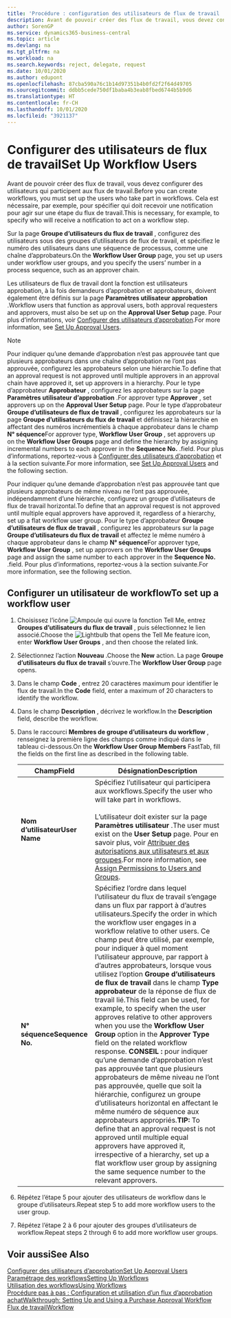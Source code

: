 ```yaml
---
title: 'Procédure : configuration des utilisateurs de flux de travail | Microsoft Docs'
description: Avant de pouvoir créer des flux de travail, vous devez configurer des utilisateurs qui participent aux flux de travail. Cela est nécessaire, par exemple, pour spécifier qui doit recevoir une notification pour agir sur une étape du flux de travail.
author: SorenGP
ms.service: dynamics365-business-central
ms.topic: article
ms.devlang: na
ms.tgt_pltfrm: na
ms.workload: na
ms.search.keywords: reject, delegate, request
ms.date: 10/01/2020
ms.author: edupont
ms.openlocfilehash: 87cba590a76c1b14d97351b4b0fd2f2f64d49705
ms.sourcegitcommit: ddbb5cede750df1baba4b3eab8fbed6744b5b9d6
ms.translationtype: HT
ms.contentlocale: fr-CH
ms.lasthandoff: 10/01/2020
ms.locfileid: "3921137"
---
```

# <a name="set-up-workflow-users"></a><span data-ttu-id="6a077-104">Configurer des utilisateurs de flux de travail</span><span class="sxs-lookup"><span data-stu-id="6a077-104">Set Up Workflow Users</span></span>

<span data-ttu-id="6a077-105">Avant de pouvoir créer des flux de travail, vous devez configurer des utilisateurs qui participent aux flux de travail.</span><span class="sxs-lookup"><span data-stu-id="6a077-105">Before you can create workflows, you must set up the users who take part in workflows.</span></span> <span data-ttu-id="6a077-106">Cela est nécessaire, par exemple, pour spécifier qui doit recevoir une notification pour agir sur une étape du flux de travail.</span><span class="sxs-lookup"><span data-stu-id="6a077-106">This is necessary, for example, to specify who will receive a notification to act on a workflow step.</span></span>  

<span data-ttu-id="6a077-107">Sur la page **Groupe d’utilisateurs du flux de travail** , configurez des utilisateurs sous des groupes d’utilisateurs de flux de travail, et spécifiez le numéro des utilisateurs dans une séquence de processus, comme une chaîne d’approbateurs.</span><span class="sxs-lookup"><span data-stu-id="6a077-107">On the **Workflow User Group** page, you set up users under workflow user groups, and you specify the users’ number in a process sequence, such as an approver chain.</span></span>  

<span data-ttu-id="6a077-108">Les utilisateurs de flux de travail dont la fonction est utilisateurs approbation, à la fois demandeurs d’approbation et approbateurs, doivent également être définis sur la page **Paramètres utilisateur approbation** .</span><span class="sxs-lookup"><span data-stu-id="6a077-108">Workflow users that function as approval users, both approval requesters and approvers, must also be set up on the **Approval User Setup** page.</span></span> <span data-ttu-id="6a077-109">Pour plus d’informations, voir [Configurer des utilisateurs d’approbation](across-how-to-set-up-approval-users.md).</span><span class="sxs-lookup"><span data-stu-id="6a077-109">For more information, see [Set Up Approval Users](across-how-to-set-up-approval-users.md).</span></span>  

> [!NOTE]  
> <span data-ttu-id="6a077-110">Pour indiquer qu’une demande d’approbation n’est pas approuvée tant que plusieurs approbateurs dans une chaîne d’approbation ne l’ont pas approuvée, configurez les approbateurs selon une hiérarchie.</span><span class="sxs-lookup"><span data-stu-id="6a077-110">To define that an approval request is not approved until multiple approvers in an approval chain have approved it, set up approvers in a hierarchy.</span></span> <span data-ttu-id="6a077-111">Pour le type d’approbateur **Approbateur** , configurez les approbateurs sur la page **Paramètres utilisateur d’approbation** .</span><span class="sxs-lookup"><span data-stu-id="6a077-111">For approver type **Approver** , set approvers up on the **Approval User Setup** page.</span></span> <span data-ttu-id="6a077-112">Pour le type d’approbateur **Groupe d’utilisateurs de flux de travail** , configurez les approbateurs sur la page **Groupe d’utilisateurs du flux de travail** et définissez la hiérarchie en affectant des numéros incrémentiels à chaque approbateur dans le champ **N° séquence**</span><span class="sxs-lookup"><span data-stu-id="6a077-112">For approver type, **Workflow User Group** , set approvers up on the **Workflow User Groups** page and define the hierarchy by assigning incremental numbers to each approver in the **Sequence No.**</span></span> <span data-ttu-id="6a077-113">.</span><span class="sxs-lookup"><span data-stu-id="6a077-113">field.</span></span> <span data-ttu-id="6a077-114">Pour plus d’informations, reportez-vous à [Configurer des utilisateurs d’approbation](across-how-to-set-up-approval-users.md) et à la section suivante.</span><span class="sxs-lookup"><span data-stu-id="6a077-114">For more information, see [Set Up Approval Users](across-how-to-set-up-approval-users.md) and the following section.</span></span>  
>
> <span data-ttu-id="6a077-115">Pour indiquer qu’une demande d’approbation n’est pas approuvée tant que plusieurs approbateurs de même niveau ne l’ont pas approuvée, indépendamment d’une hiérarchie, configurez un groupe d’utilisateurs de flux de travail horizontal.</span><span class="sxs-lookup"><span data-stu-id="6a077-115">To define that an approval request is not approved until multiple equal approvers have approved it, regardless of a hierarchy, set up a flat workflow user group.</span></span> <span data-ttu-id="6a077-116">Pour le type d’approbateur **Groupe d’utilisateurs de flux de travail** , configurez les approbateurs sur la page **Groupe d’utilisateurs du flux de travail** et affectez le même numéro à chaque approbateur dans le champ **N° séquence**</span><span class="sxs-lookup"><span data-stu-id="6a077-116">For approver type, **Workflow User Group** , set up approvers on the **Workflow User Groups** page and assign the same number to each approver in the **Sequence No.**</span></span> <span data-ttu-id="6a077-117">.</span><span class="sxs-lookup"><span data-stu-id="6a077-117">field.</span></span> <span data-ttu-id="6a077-118">Pour plus d’informations, reportez-vous à la section suivante.</span><span class="sxs-lookup"><span data-stu-id="6a077-118">For more information, see the following section.</span></span>  

## <a name="to-set-up-a-workflow-user"></a><span data-ttu-id="6a077-119">Configurer un utilisateur de workflow</span><span class="sxs-lookup"><span data-stu-id="6a077-119">To set up a workflow user</span></span>

1. <span data-ttu-id="6a077-120">Choisissez l’icône ![Ampoule qui ouvre la fonction Tell Me](media/ui-search/search_small.png "Dites-moi ce que vous voulez faire"), entrez **Groupes d’utilisateurs du flux de travail** , puis sélectionnez le lien associé.</span><span class="sxs-lookup"><span data-stu-id="6a077-120">Choose the ![Lightbulb that opens the Tell Me feature](media/ui-search/search_small.png "Tell me what you want to do") icon, enter **Workflow User Groups** , and then choose the related link.</span></span>  
2. <span data-ttu-id="6a077-121">Sélectionnez l’action **Nouveau** .</span><span class="sxs-lookup"><span data-stu-id="6a077-121">Choose the **New** action.</span></span> <span data-ttu-id="6a077-122">La page **Groupe d’utilisateurs du flux de travail** s’ouvre.</span><span class="sxs-lookup"><span data-stu-id="6a077-122">The **Workflow User Group** page opens.</span></span>  
3. <span data-ttu-id="6a077-123">Dans le champ **Code** , entrez 20 caractères maximum pour identifier le flux de travail.</span><span class="sxs-lookup"><span data-stu-id="6a077-123">In the **Code** field, enter a maximum of 20 characters to identify the workflow.</span></span>  
4. <span data-ttu-id="6a077-124">Dans le champ **Description** , décrivez le workflow.</span><span class="sxs-lookup"><span data-stu-id="6a077-124">In the **Description** field, describe the workflow.</span></span>  
5. <span data-ttu-id="6a077-125">Dans le raccourci **Membres de groupe d’utilisateurs du workflow** , renseignez la première ligne des champs comme indiqué dans le tableau ci-dessous.</span><span class="sxs-lookup"><span data-stu-id="6a077-125">On the **Workflow User Group Members** FastTab, fill the fields on the first line as described in the following table.</span></span>  

    |<span data-ttu-id="6a077-126">Champ</span><span class="sxs-lookup"><span data-stu-id="6a077-126">Field</span></span>|<span data-ttu-id="6a077-127">Désignation</span><span class="sxs-lookup"><span data-stu-id="6a077-127">Description</span></span>|  
    |---------------------------------|---------------------------------------|  
    |<span data-ttu-id="6a077-128">**Nom d’utilisateur**</span><span class="sxs-lookup"><span data-stu-id="6a077-128">**User Name**</span></span>|<span data-ttu-id="6a077-129">Spécifiez l’utilisateur qui participera aux workflows.</span><span class="sxs-lookup"><span data-stu-id="6a077-129">Specify the user who will take part in workflows.</span></span><br /><br /> <span data-ttu-id="6a077-130">L’utilisateur doit exister sur la page **Paramètres utilisateur** .</span><span class="sxs-lookup"><span data-stu-id="6a077-130">The user must exist on the **User Setup** page.</span></span> <span data-ttu-id="6a077-131">Pour en savoir plus, voir [Attribuer des autorisations aux utilisateurs et aux groupes](ui-define-granular-permissions.md).</span><span class="sxs-lookup"><span data-stu-id="6a077-131">For more information, see [Assign Permissions to Users and Groups](ui-define-granular-permissions.md).</span></span>|  
    |<span data-ttu-id="6a077-132">**N° séquence**</span><span class="sxs-lookup"><span data-stu-id="6a077-132">**Sequence No.**</span></span>|<span data-ttu-id="6a077-133">Spécifiez l’ordre dans lequel l’utilisateur du flux de travail s’engage dans un flux par rapport à d’autres utilisateurs.</span><span class="sxs-lookup"><span data-stu-id="6a077-133">Specify the order in which the workflow user engages in a workflow relative to other users.</span></span> <span data-ttu-id="6a077-134">Ce champ peut être utilisé, par exemple, pour indiquer à quel moment l’utilisateur approuve, par rapport à d’autres approbateurs, lorsque vous utilisez l’option **Groupe d’utilisateurs de flux de travail** dans le champ **Type approbateur** de la réponse de flux de travail lié.</span><span class="sxs-lookup"><span data-stu-id="6a077-134">This field can be used, for example, to specify when the user approves relative to other approvers when you use the **Workflow User Group** option in the **Approver Type** field on the related workflow response.</span></span> <span data-ttu-id="6a077-135">**CONSEIL :**  pour indiquer qu’une demande d’approbation n’est pas approuvée tant que plusieurs approbateurs de même niveau ne l’ont pas approuvée, quelle que soit la hiérarchie, configurez un groupe d’utilisateurs horizontal en affectant le même numéro de séquence aux approbateurs appropriés.</span><span class="sxs-lookup"><span data-stu-id="6a077-135">**TIP:**  To define that an approval request is not approved until multiple equal approvers have approved it, irrespective of a hierarchy, set up a flat workflow user group by assigning the same sequence number to the relevant approvers.</span></span>|  
6. <span data-ttu-id="6a077-136">Répétez l’étape 5 pour ajouter des utilisateurs de workflow dans le groupe d’utilisateurs.</span><span class="sxs-lookup"><span data-stu-id="6a077-136">Repeat step 5 to add more workflow users to the user group.</span></span>  
7. <span data-ttu-id="6a077-137">Répétez l’étape 2 à 6 pour ajouter des groupes d’utilisateurs de workflow.</span><span class="sxs-lookup"><span data-stu-id="6a077-137">Repeat steps 2 through 6 to add more workflow user groups.</span></span>  

## <a name="see-also"></a><span data-ttu-id="6a077-138">Voir aussi</span><span class="sxs-lookup"><span data-stu-id="6a077-138">See Also</span></span>

[<span data-ttu-id="6a077-139">Configurer des utilisateurs d’approbation</span><span class="sxs-lookup"><span data-stu-id="6a077-139">Set Up Approval Users</span></span>](across-how-to-set-up-approval-users.md)  
[<span data-ttu-id="6a077-140">Paramétrage des workflows</span><span class="sxs-lookup"><span data-stu-id="6a077-140">Setting Up Workflows</span></span>](across-set-up-workflows.md)  
[<span data-ttu-id="6a077-141">Utilisation des workflows</span><span class="sxs-lookup"><span data-stu-id="6a077-141">Using Workflows</span></span>](across-use-workflows.md)  
[<span data-ttu-id="6a077-142">Procédure pas à pas : Configuration et utilisation d’un flux d’approbation achat</span><span class="sxs-lookup"><span data-stu-id="6a077-142">Walkthrough: Setting Up and Using a Purchase Approval Workflow</span></span>](walkthrough-setting-up-and-using-a-purchase-approval-workflow.md)  
[<span data-ttu-id="6a077-143">Flux de travail</span><span class="sxs-lookup"><span data-stu-id="6a077-143">Workflow</span></span>](across-workflow.md)  
